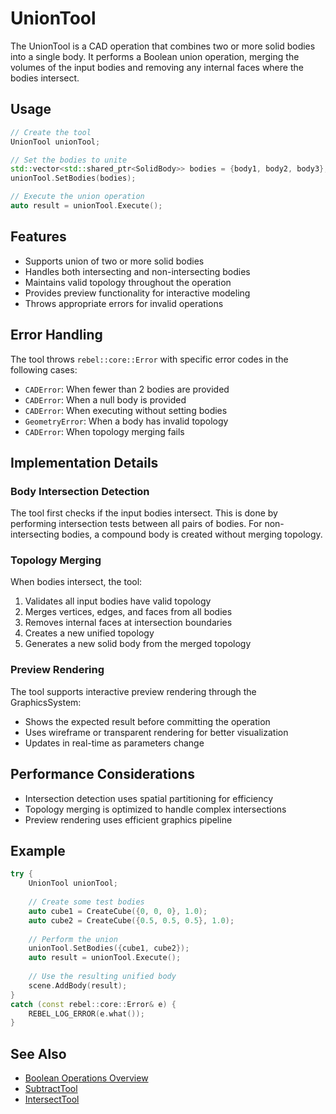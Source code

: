 # UnionTool

The UnionTool is a CAD operation that combines two or more solid bodies into a single body. It performs a Boolean union operation, merging the volumes of the input bodies and removing any internal faces where the bodies intersect.

## Usage

```cpp
// Create the tool
UnionTool unionTool;

// Set the bodies to unite
std::vector<std::shared_ptr<SolidBody>> bodies = {body1, body2, body3};
unionTool.SetBodies(bodies);

// Execute the union operation
auto result = unionTool.Execute();
```

## Features

- Supports union of two or more solid bodies
- Handles both intersecting and non-intersecting bodies
- Maintains valid topology throughout the operation
- Provides preview functionality for interactive modeling
- Throws appropriate errors for invalid operations

## Error Handling

The tool throws `rebel::core::Error` with specific error codes in the following cases:

- `CADError`: When fewer than 2 bodies are provided
- `CADError`: When a null body is provided
- `CADError`: When executing without setting bodies
- `GeometryError`: When a body has invalid topology
- `CADError`: When topology merging fails

## Implementation Details

### Body Intersection Detection

The tool first checks if the input bodies intersect. This is done by performing intersection tests between all pairs of bodies. For non-intersecting bodies, a compound body is created without merging topology.

### Topology Merging

When bodies intersect, the tool:
1. Validates all input bodies have valid topology
2. Merges vertices, edges, and faces from all bodies
3. Removes internal faces at intersection boundaries
4. Creates a new unified topology
5. Generates a new solid body from the merged topology

### Preview Rendering

The tool supports interactive preview rendering through the GraphicsSystem:
- Shows the expected result before committing the operation
- Uses wireframe or transparent rendering for better visualization
- Updates in real-time as parameters change

## Performance Considerations

- Intersection detection uses spatial partitioning for efficiency
- Topology merging is optimized to handle complex intersections
- Preview rendering uses efficient graphics pipeline

## Example

```cpp
try {
    UnionTool unionTool;
    
    // Create some test bodies
    auto cube1 = CreateCube({0, 0, 0}, 1.0);
    auto cube2 = CreateCube({0.5, 0.5, 0.5}, 1.0);
    
    // Perform the union
    unionTool.SetBodies({cube1, cube2});
    auto result = unionTool.Execute();
    
    // Use the resulting unified body
    scene.AddBody(result);
}
catch (const rebel::core::Error& e) {
    REBEL_LOG_ERROR(e.what());
}
```

## See Also

- [Boolean Operations Overview](../modeling/BooleanOperations.md)
- [SubtractTool](SubtractTool.md)
- [IntersectTool](IntersectTool.md)
